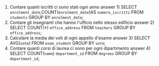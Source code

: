 1) Contare quanti iscritti ci sono stati ogni anno
    answer 1)
        SELECT `enrolment_date`,COUNT(`enrolment_date`)AS `numero_iscritti` 
        FROM `students`
        GROUP BY `enrolment_date`;
2) Contare gli insegnanti che hanno l'ufficio nello stesso edificio
    answer 2)
        SELECT COUNT(*)
        `office_address`
        FROM `teachers`
        GROUP BY `office_address`;
3) Calcolare la media dei voti di ogni appello d'esame
    answer 3)
        SELECT AVG(`vote`)
        FROM `exam_student`
        GROUP BY `vote`;
4) Contare quanti corsi di laurea ci sono per ogni dipartimento
    answer 4)
        SELECT COUNT(`name`)
            `department_id`
        FROM `degrees`
        GROUP BY `department_id`;

